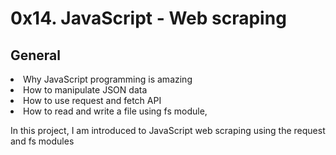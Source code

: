 <h1>0x14. JavaScript - Web scraping</h1>
<h2>General</h2>
<li>Why JavaScript programming is amazing</li>
<li>How to manipulate JSON data</li>
<li>How to use request and fetch API</li>
<li>How to read and write a file using fs module,</li>

<p>In this project, I am introduced to JavaScript web scraping using the request and fs modules</p>

